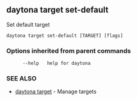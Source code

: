 ## daytona target set-default

Set default target

```
daytona target set-default [TARGET] [flags]
```

### Options inherited from parent commands

```
      --help   help for daytona
```

### SEE ALSO

* [daytona target](daytona_target.md)	 - Manage targets

